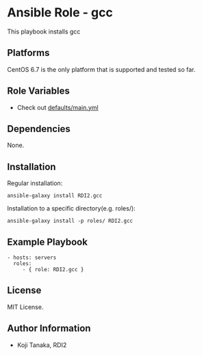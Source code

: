 Ansible Role - gcc
==================

This playbook installs gcc

Platforms
---------

CentOS 6.7 is the only platform that is supported and tested so far.

Role Variables
--------------

- Check out [defaults/main.yml](defaults/main.yml)

Dependencies
------------

None.

Installation
------------

Regular installation:

```
ansible-galaxy install RDI2.gcc
```

Installation to a specific directory(e.g. roles/):

```
ansible-galaxy install -p roles/ RDI2.gcc
```

Example Playbook
----------------

    - hosts: servers
      roles:
         - { role: RDI2.gcc }

License
-------

MIT License.

Author Information
------------------

- Koji Tanaka, RDI2
